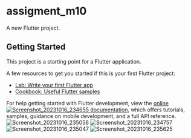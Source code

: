 # assigment_m10

A new Flutter project.

## Getting Started

This project is a starting point for a Flutter application.

A few resources to get you started if this is your first Flutter project:

- [Lab: Write your first Flutter app](https://docs.flutter.dev/get-started/codelab)
- [Cookbook: Useful Flutter samples](https://docs.flutter.dev/cookbook)

For help getting started with Flutter development, view the
[online![Screenshot_20231016_234655](https://github.com/Minhaj-Mahim/assigment_m10/assets/144513919/74e1fd22-2aea-407d-a151-2110a4ad0eff)
 documentation](https://docs.flutter.dev/), which offers tutorials,
samples, guidance on mobile development, and a full API reference.
![Screenshot_20231016_235056](https://github.com/Minhaj-Mahim/assigment_m10/assets/144513919/4c31cf2d-1267-4bc0-88f0-f251c393e451)
![Screenshot_20231016_234757](https://github.com/Minhaj-Mahim/assigment_m10/assets/144513919/a5ddef54-94a2-4a70-ac90-2c3eac020ca5)
![Screenshot_20231016_235047](https://github.com/Minhaj-Mahim/assigment_m10/assets/144513919/56674b53-8499-4010-bd24-613720b41a05)
![Screenshot_20231016_235625](https://github.com/Minhaj-Mahim/assigment_m10/assets/144513919/b0e3601d-104b-43d9-a833-410848a65245)
